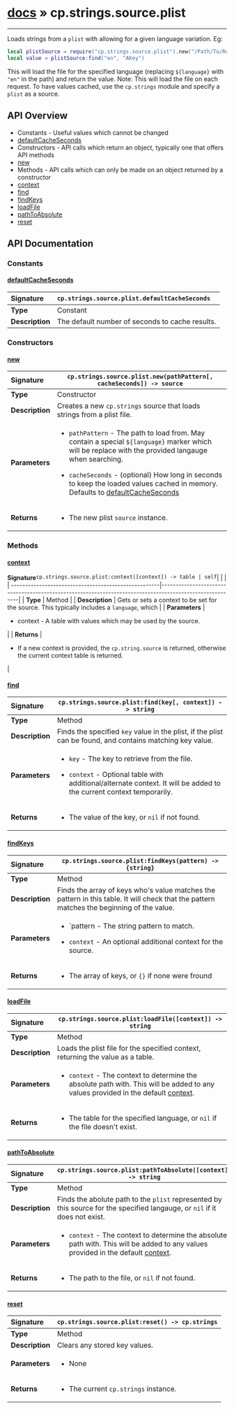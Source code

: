 # [docs](index.md) » cp.strings.source.plist
---

Loads strings from a `plist` with allowing for a given language variation. Eg:

```lua
local plistSource = require("cp.strings.source.plist").new("/Path/To/Resources/${language}.lproj/MYLocalization.strings")
local value = plistSource:find("en", "AKey")
```

This will load the file for the specified language (replacing `${language}` with `"en"` in the path) and return the value.
Note: This will load the file on each request. To have values cached, use the `cp.strings` module and specify a `plist` as a source.

## API Overview
* Constants - Useful values which cannot be changed
 * [defaultCacheSeconds](#defaultcacheseconds)
* Constructors - API calls which return an object, typically one that offers API methods
 * [new](#new)
* Methods - API calls which can only be made on an object returned by a constructor
 * [context](#context)
 * [find](#find)
 * [findKeys](#findkeys)
 * [loadFile](#loadfile)
 * [pathToAbsolute](#pathtoabsolute)
 * [reset](#reset)

## API Documentation

### Constants

#### [defaultCacheSeconds](#defaultcacheseconds)
| <span style="float: left;">**Signature**</span> | <span style="float: left;">`cp.strings.source.plist.defaultCacheSeconds` </span>                                                          |
| -----------------------------------------------------|---------------------------------------------------------------------------------------------------------|
| **Type**                                             | Constant                                                                                         |
| **Description**                                      | The default number of seconds to cache results.                                                                                         |

### Constructors

#### [new](#new)
| <span style="float: left;">**Signature**</span> | <span style="float: left;">`cp.strings.source.plist.new(pathPattern[, cacheSeconds]) -> source` </span>                                                          |
| -----------------------------------------------------|---------------------------------------------------------------------------------------------------------|
| **Type**                                             | Constructor                                                                                         |
| **Description**                                      | Creates a new `cp.strings` source that loads strings from a plist file.                                                                                         |
| **Parameters**                                       | <ul><li><code>pathPattern</code>    - The path to load from. May contain a special <code>${language}</code> marker which will be replace with the provided langauge when searching.</li></ul><ul><li><code>cacheSeconds</code>   - (optional) How long in seconds to keep the loaded values cached in memory. Defaults to <a href="#defaultCacheSeconds">defaultCacheSeconds</a></li></ul>   |
| **Returns**                                          | <ul><li>The new plist <code>source</code> instance.</li></ul>            |

### Methods

#### [context](#context)
| <span style="float: left;">**Signature**</span> | <span style="float: left;">`cp.strings.source.plist:context([context]) -> table | self` </span>                                                          |
| -----------------------------------------------------|---------------------------------------------------------------------------------------------------------|
| **Type**                                             | Method                                                                                         |
| **Description**                                      | Gets or sets a context to be set for the source. This typically includes a `language`, which                                                                                         |
| **Parameters**                                       | <ul><li>context   - A table with values which may be used by the source.</li></ul>   |
| **Returns**                                          | <ul><li>If a new context is provided, the <code>cp.string.source</code> is returned, otherwise the current context table is returned.</li></ul>            |

#### [find](#find)
| <span style="float: left;">**Signature**</span> | <span style="float: left;">`cp.strings.source.plist:find(key[, context]) -> string` </span>                                                          |
| -----------------------------------------------------|---------------------------------------------------------------------------------------------------------|
| **Type**                                             | Method                                                                                         |
| **Description**                                      | Finds the specified `key` value in the plist, if the plist can be found, and contains matching key value.                                                                                         |
| **Parameters**                                       | <ul><li><code>key</code>        - The key to retrieve from the file.</li></ul><ul><li><code>context</code>    - Optional table with additional/alternate context. It will be added to the current context temporarily.</li></ul>   |
| **Returns**                                          | <ul><li>The value of the key, or <code>nil</code> if not found.</li></ul>            |

#### [findKeys](#findkeys)
| <span style="float: left;">**Signature**</span> | <span style="float: left;">`cp.strings.source.plist:findKeys(pattern) -> {string}` </span>                                                          |
| -----------------------------------------------------|---------------------------------------------------------------------------------------------------------|
| **Type**                                             | Method                                                                                         |
| **Description**                                      | Finds the array of keys who's value matches the pattern in this table. It will check that the pattern matches the beginning of the value.                                                                                         |
| **Parameters**                                       | <ul><li>`pattern     - The string pattern to match.</li></ul><ul><li><code>context</code>    - An optional additional context for the source.</li></ul>   |
| **Returns**                                          | <ul><li>The array of keys, or <code>{}</code> if none were fround</li></ul>            |

#### [loadFile](#loadfile)
| <span style="float: left;">**Signature**</span> | <span style="float: left;">`cp.strings.source.plist:loadFile([context]) -> string` </span>                                                          |
| -----------------------------------------------------|---------------------------------------------------------------------------------------------------------|
| **Type**                                             | Method                                                                                         |
| **Description**                                      | Loads the plist file for the specified context, returning the value as a table.                                                                                         |
| **Parameters**                                       | <ul><li><code>context</code>    - The context to determine the absolute path with. This will be added to any values provided in the default <a href="#context">context</a>.</li></ul>   |
| **Returns**                                          | <ul><li>The table for the specified language, or <code>nil</code> if the file doesn't exist.</li></ul>            |

#### [pathToAbsolute](#pathtoabsolute)
| <span style="float: left;">**Signature**</span> | <span style="float: left;">`cp.strings.source.plist:pathToAbsolute([context]) -> string` </span>                                                          |
| -----------------------------------------------------|---------------------------------------------------------------------------------------------------------|
| **Type**                                             | Method                                                                                         |
| **Description**                                      | Finds the abolute path to the `plist` represented by this source for the specified langauge, or `nil` if it does not exist.                                                                                         |
| **Parameters**                                       | <ul><li><code>context</code>    - The context to determine the absolute path with. This will be added to any values provided in the default <a href="#context">context</a>.</li></ul>   |
| **Returns**                                          | <ul><li>The path to the file, or <code>nil</code> if not found.</li></ul>            |

#### [reset](#reset)
| <span style="float: left;">**Signature**</span> | <span style="float: left;">`cp.strings.source.plist:reset() -> cp.strings` </span>                                                          |
| -----------------------------------------------------|---------------------------------------------------------------------------------------------------------|
| **Type**                                             | Method                                                                                         |
| **Description**                                      | Clears any stored key values.                                                                                         |
| **Parameters**                                       | <ul><li>None</li></ul>   |
| **Returns**                                          | <ul><li>The current <code>cp.strings</code> instance.</li></ul>            |

